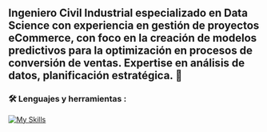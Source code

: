 ## Ingeniero Civil Industrial especializado en Data Science con experiencia en gestión de proyectos eCommerce, con foco en la creación de modelos predictivos para la optimización en procesos de conversión de ventas. Expertise en análisis de datos, planificación estratégica. 👋


### :hammer_and_wrench: Lenguajes y herramientas :
<div id="header" align="left">
  
   [![My Skills](https://skillicons.dev/icons?i=py,tensorflow,bash,latex,anaconda,stackoverflow,github,notion,discord,gmail&perline=4)](https://skillicons.dev)

</div>


<!--
**Claudinhio/Claudinhio** is a ✨ _special_ ✨ repository because its `README.md` (this file) appears on your GitHub profile.

Here are some ideas to get you started:

- 🔭 I’m currently working on ...
- 🌱 I’m currently learning ...
- 👯 I’m looking to collaborate on ...
- 🤔 I’m looking for help with ...
- 💬 Ask me about ...
- 📫 How to reach me: ...
- 😄 Pronouns: ...
- ⚡ Fun fact: ...
-->
